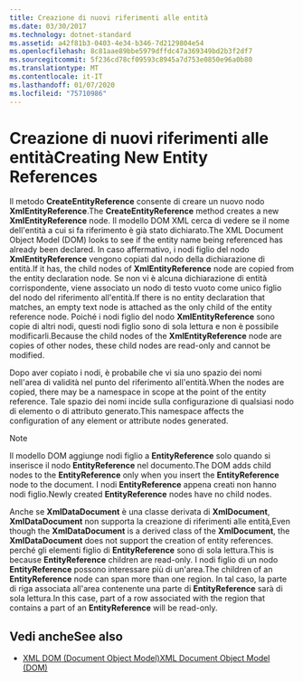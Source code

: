 ```yaml
---
title: Creazione di nuovi riferimenti alle entità
ms.date: 03/30/2017
ms.technology: dotnet-standard
ms.assetid: a42f81b3-0403-4e34-b346-7d2129804e54
ms.openlocfilehash: 8c81aae89bbe5979dffdc47a369349bd2b3f2df7
ms.sourcegitcommit: 5f236cd78cf09593c8945a7d753e0850e96a0b80
ms.translationtype: MT
ms.contentlocale: it-IT
ms.lasthandoff: 01/07/2020
ms.locfileid: "75710986"
---
```

# <a name="creating-new-entity-references"></a><span data-ttu-id="cd62b-102">Creazione di nuovi riferimenti alle entità</span><span class="sxs-lookup"><span data-stu-id="cd62b-102">Creating New Entity References</span></span>
<span data-ttu-id="cd62b-103">Il metodo **CreateEntityReference** consente di creare un nuovo nodo **XmlEntityReference**.</span><span class="sxs-lookup"><span data-stu-id="cd62b-103">The **CreateEntityReference** method creates a new **XmlEntityReference** node.</span></span> <span data-ttu-id="cd62b-104">Il modello DOM XML cerca di vedere se il nome dell'entità a cui si fa riferimento è già stato dichiarato.</span><span class="sxs-lookup"><span data-stu-id="cd62b-104">The XML Document Object Model (DOM) looks to see if the entity name being referenced has already been declared.</span></span> <span data-ttu-id="cd62b-105">In caso affermativo, i nodi figlio del nodo **XmlEntityReference** vengono copiati dal nodo della dichiarazione di entità.</span><span class="sxs-lookup"><span data-stu-id="cd62b-105">If it has, the child nodes of **XmlEntityReference** node are copied from the entity declaration node.</span></span> <span data-ttu-id="cd62b-106">Se non vi è alcuna dichiarazione di entità corrispondente, viene associato un nodo di testo vuoto come unico figlio del nodo del riferimento all'entità.</span><span class="sxs-lookup"><span data-stu-id="cd62b-106">If there is no entity declaration that matches, an empty text node is attached as the only child of the entity reference node.</span></span> <span data-ttu-id="cd62b-107">Poiché i nodi figlio del nodo **XmlEntityReference** sono copie di altri nodi, questi nodi figlio sono di sola lettura e non è possibile modificarli.</span><span class="sxs-lookup"><span data-stu-id="cd62b-107">Because the child nodes of the **XmlEntityReference** node are copies of other nodes, these child nodes are read-only and cannot be modified.</span></span>  
  
 <span data-ttu-id="cd62b-108">Dopo aver copiato i nodi, è probabile che vi sia uno spazio dei nomi nell'area di validità nel punto del riferimento all'entità.</span><span class="sxs-lookup"><span data-stu-id="cd62b-108">When the nodes are copied, there may be a namespace in scope at the point of the entity reference.</span></span> <span data-ttu-id="cd62b-109">Tale spazio dei nomi incide sulla configurazione di qualsiasi nodo di elemento o di attributo generato.</span><span class="sxs-lookup"><span data-stu-id="cd62b-109">This namespace affects the configuration of any element or attribute nodes generated.</span></span>  
  
> [!NOTE]
> <span data-ttu-id="cd62b-110">Il modello DOM aggiunge nodi figlio a **EntityReference** solo quando si inserisce il nodo **EntityReference** nel documento.</span><span class="sxs-lookup"><span data-stu-id="cd62b-110">The DOM adds child nodes to the **EntityReference** only when you insert the **EntityReference** node to the document.</span></span> <span data-ttu-id="cd62b-111">I nodi **EntityReference** appena creati non hanno nodi figlio.</span><span class="sxs-lookup"><span data-stu-id="cd62b-111">Newly created **EntityReference** nodes have no child nodes.</span></span>  
  
 <span data-ttu-id="cd62b-112">Anche se **XmlDataDocument** è una classe derivata di **XmlDocument**, **XmlDataDocument** non supporta la creazione di riferimenti alle entità,</span><span class="sxs-lookup"><span data-stu-id="cd62b-112">Even though the **XmlDataDocument** is a derived class of the **XmlDocument**, the **XmlDataDocument** does not support the creation of entity references.</span></span> <span data-ttu-id="cd62b-113">perché gli elementi figlio di **EntityReference** sono di sola lettura.</span><span class="sxs-lookup"><span data-stu-id="cd62b-113">This is because **EntityReference** children are read-only.</span></span> <span data-ttu-id="cd62b-114">I nodi figlio di un nodo **EntityReference** possono interessare più di un'area.</span><span class="sxs-lookup"><span data-stu-id="cd62b-114">The children of an **EntityReference** node can span more than one region.</span></span> <span data-ttu-id="cd62b-115">In tal caso, la parte di riga associata all'area contenente una parte di **EntityReference** sarà di sola lettura.</span><span class="sxs-lookup"><span data-stu-id="cd62b-115">In this case, part of a row associated with the region that contains a part of an **EntityReference** will be read-only.</span></span>  
  
## <a name="see-also"></a><span data-ttu-id="cd62b-116">Vedi anche</span><span class="sxs-lookup"><span data-stu-id="cd62b-116">See also</span></span>

- [<span data-ttu-id="cd62b-117">XML DOM (Document Object Model)</span><span class="sxs-lookup"><span data-stu-id="cd62b-117">XML Document Object Model (DOM)</span></span>](../../../../docs/standard/data/xml/xml-document-object-model-dom.md)
